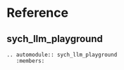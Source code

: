 # Reference

## sych_llm_playground

```{eval-rst}
.. automodule:: sych_llm_playground
   :members:
```
